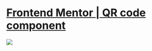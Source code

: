 
<h1><a href="https://marcone-santos1.github.io/Frontend_Qrcode_mentor/">Frontend Mentor | QR code component</a></h1>

<img src="https://res.cloudinary.com/dz209s6jk/image/upload/q_auto:good,w_900/Challenges/cybxdhr4wewlscvco9dd.jpg">
